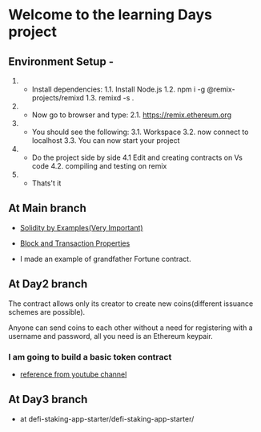 # Welcome to the learning Days project

## Environment Setup - 
1. - Install dependencies:
        1.1. Install Node.js
        1.2. npm i -g @remix-projects/remixd
        1.3. remixd -s .
2. - Now go to browser and type:
    2.1. https://remix.ethereum.org
3. - You should see the following:
    3.1. Workspace
    3.2. now connect to localhost
    3.3. You can now start your project
4. - Do the project side by side 
    4.1 Edit and creating contracts on Vs code
    4.2. compiling and testing on remix
5. - Thats't it

## At Main branch
- [Solidity by Examples(Very Important)](https://solidity-by-example.org/)

- [Block and Transaction Properties](https://dev.to/gbengelebs/introduction-to-solidity-228c)

- I made an example of grandfather Fortune contract.

## At Day2 branch
The contract allows only its creator to create new coins(different issuance schemes are possible).

Anyone can send coins to each other without a need for registering with a username and password, all you need is an Ethereum keypair.
### I am going to build a basic token contract

- [reference from youtube channel](https://www.youtube.com/watch?v=chdYNPCC8ck&list=PLzb46hGUzitDd39YzB1YvZqeIXXtmBrHX&index=13)

## At Day3 branch
- at defi-staking-app-starter/defi-staking-app-starter/
